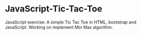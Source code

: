 # JavaScript-Tic-Tac-Toe
JavaScript exercise: A simple Tic Tac Toe in HTML, bootstrap and JavaScript. Working on implement Min Max algorithm.
